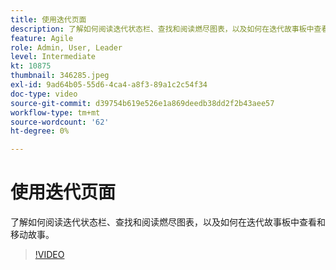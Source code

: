 ```yaml
---
title: 使用迭代页面
description: 了解如何阅读迭代状态栏、查找和阅读燃尽图表，以及如何在迭代故事板中查看和移动故事。
feature: Agile
role: Admin, User, Leader
level: Intermediate
kt: 10875
thumbnail: 346285.jpeg
exl-id: 9ad64b05-55d6-4ca4-a8f3-89a1c2c54f34
doc-type: video
source-git-commit: d39754b619e526e1a869deedb38dd2f2b43aee57
workflow-type: tm+mt
source-wordcount: '62'
ht-degree: 0%

---
```


# 使用迭代页面

了解如何阅读迭代状态栏、查找和阅读燃尽图表，以及如何在迭代故事板中查看和移动故事。

>[!VIDEO](https://video.tv.adobe.com/v/346285/?quality=12&learn=on)
